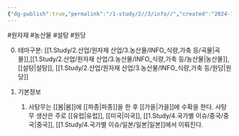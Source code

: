 ```yaml
---
{"dg-publish":true,"permalink":"/1-study/2//3/info//","created":"2024-11-20T21:02:28.921+09:00","updated":"2025-06-26T13:28:16.958+09:00"}
---
```


 #원자재  #농산물  #설탕 #원당 

0. 테마구분: [[1.Study/2.산업/원자재 산업/3.농산물/INFO_식량,가축 등/곡물\|곡물]],[[1.Study/2.산업/원자재 산업/3.농산물/INFO_식량,가축 등/농산물\|농산물]],[[설탕\|설탕]], [[1.Study/2.산업/원자재 산업/3.농산물/INFO_식량,가축 등/원당\|원당]]


1. 기본정보
	1. 사탕무는 [[봄\|봄]]에 [[파종\|파종]]을 한 후 [[가을\|가을]]에 수확을 한다. 사탕무 생산은 주로 [[유럽\|유럽]], [[미국\|미국]], [[1.Study/4.국가별 이슈/중국/중국\|중국]], [[1.Study/4.국가별 이슈/일본/일본\|일본]]에서 이뤄진다. 